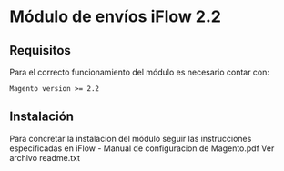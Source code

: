 # Módulo de envíos iFlow 2.2 

## Requisitos

Para el correcto funcionamiento del módulo es necesario contar con:

```
Magento version >= 2.2 
```
  
## Instalación

Para concretar la instalacion del módulo seguir las instrucciones especificadas en iFlow - Manual de configuracion de Magento.pdf
Ver archivo readme.txt


